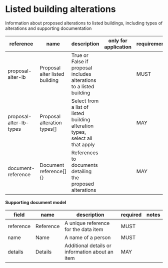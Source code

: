# Listed building alterations

Information about proposed alterations to listed buildings, including types of alterations and supporting documentation


| reference | name | description | only for application | requirement | notes |
| --- | --- | --- | --- | --- | --- |
| proposal-alter-lb | Proposal alter listed building | True or False if proposal includes alterations to a listed building |  | MUST |  |
| proposal-alter-lb-types | Proposal alteration types[] | Select from a list of listed building alteration types, select all that apply |  | MAY | Select from the **lb-alteration-type** enum |
| document-reference | Document reference[]{} | References to documents detailing the proposed alterations |  | MAY |  |


**Supporting document model**

field | name | description | required | notes
-- | -- | -- | -- | --
reference | Reference | A unique reference for the data item | MUST | 
name | Name | A name of a person | MUST | 
details | Details | Additional details or information about an item | MAY | 

